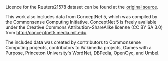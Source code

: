 Licence for the Reuters21578 dataset can be found at the
[original source](http://www.daviddlewis.com/resources/testcollections/reuters21578/readme.txt).



This work also includes data from ConceptNet 5, which was compiled by the
Commonsense Computing Initiative. ConceptNet 5 is freely available under
the Creative Commons Attribution-ShareAlike license (CC BY SA 3.0) from
http://conceptnet5.media.mit.edu.

The included data was created by contributors to Commonsense Computing
projects, contributors to Wikimedia projects, Games with a Purpose,
Princeton University's WordNet, DBPedia, OpenCyc, and Umbel.
